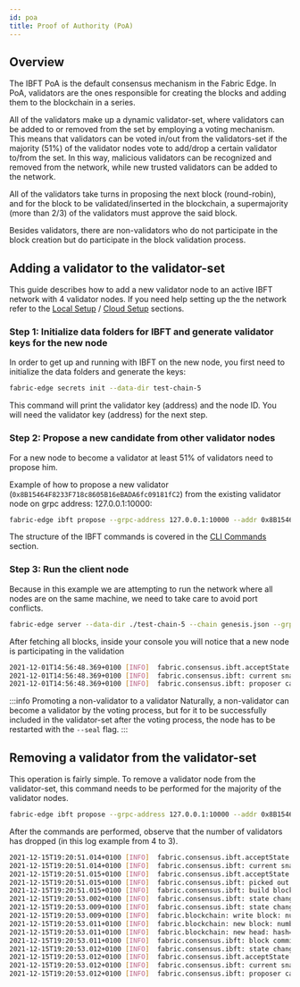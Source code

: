 ```yaml
---
id: poa
title: Proof of Authority (PoA)
---
```


## Overview

The IBFT PoA is the default consensus mechanism in the Fabric Edge. In PoA, validators are the ones responsible for creating the blocks and adding them to the blockchain in a series.

All of the validators make up a dynamic validator-set, where validators can be added to or removed from the set by employing a voting mechanism. This means that validators can be voted in/out from the validators-set if the majority (51%) of the validator nodes vote to add/drop a certain validator to/from the set. In this way, malicious validators can be recognized and removed from the network, while new trusted validators can be added to the network.

All of the validators take turns in proposing the next block (round-robin), and for the block to be validated/inserted in the blockchain, a supermajority (more than 2/3) of the validators must approve the said block.

Besides validators, there are non-validators who do not participate in the block creation but do participate in the block validation process.

## Adding a validator to the validator-set

This guide describes how to add a new validator node to an active IBFT network with 4 validator nodes.
If you need help setting up the the network refer to the [Local Setup](/docs/get-started/set-up-ibft-locally) / [Cloud Setup](/docs/get-started/set-up-ibft-on-the-cloud) sections.

### Step 1: Initialize data folders for IBFT and generate validator keys​ for the new node

In order to get up and running with IBFT on the new node, you first need to initialize the data folders and generate the keys:

````bash
fabric-edge secrets init --data-dir test-chain-5
````

This command will print the validator key (address) and the node ID. You will need the validator key (address) for the next step.

### Step 2: Propose a new candidate from other validator nodes

For a new node to become a validator at least 51% of validators need to propose him.

Example of how to propose a new validator (`0x8B15464F8233F718c8605B16eBADA6fc09181fC2`) from the existing validator node on grpc address: 127.0.0.1:10000:

````bash
fabric-edge ibft propose --grpc-address 127.0.0.1:10000 --addr 0x8B15464F8233F718c8605B16eBADA6fc09181fC2 --vote auth
````

The structure of the IBFT commands is covered in the [CLI Commands](/docs/get-started/cli-commands) section.

### Step 3: Run the client node

Because in this example we are attempting to run the network where all nodes are on the same machine, we need to take care to avoid port conflicts. 

````bash
fabric-edge server --data-dir ./test-chain-5 --chain genesis.json --grpc-address :50000 --libp2p :50001 --jsonrpc :50002 --seal
````

After fetching all blocks, inside your console you will notice that a new node is participating in the validation

````bash
2021-12-01T14:56:48.369+0100 [INFO]  fabric.consensus.ibft.acceptState: Accept state: sequence=4004
2021-12-01T14:56:48.369+0100 [INFO]  fabric.consensus.ibft: current snapshot: validators=5 votes=0
2021-12-01T14:56:48.369+0100 [INFO]  fabric.consensus.ibft: proposer calculated: proposer=0x8B15464F8233F718c8605B16eBADA6fc09181fC2 block=4004
````

:::info Promoting a non-validator to a validator 
Naturally, a non-validator can become a validator by the voting process, but for it to be successfully included in the validator-set after the voting process, the node has to be restarted with the `--seal` flag.
:::

## Removing a validator from the validator-set

This operation is fairly simple. To remove a validator node from the validator-set, this command needs to be performed for the majority of the validator nodes.

````bash
fabric-edge ibft propose --grpc-address 127.0.0.1:10000 --addr 0x8B15464F8233F718c8605B16eBADA6fc09181fC2 --vote drop
````

After the commands are performed, observe that the number of validators has dropped (in this log example from 4 to 3).

````bash
2021-12-15T19:20:51.014+0100 [INFO]  fabric.consensus.ibft.acceptState: Accept state: sequence=2399 round=1
2021-12-15T19:20:51.014+0100 [INFO]  fabric.consensus.ibft: current snapshot: validators=4 votes=2
2021-12-15T19:20:51.015+0100 [INFO]  fabric.consensus.ibft.acceptState: we are the proposer: block=2399
2021-12-15T19:20:51.015+0100 [INFO]  fabric.consensus.ibft: picked out txns from pool: num=0 remaining=0
2021-12-15T19:20:51.015+0100 [INFO]  fabric.consensus.ibft: build block: number=2399 txns=0
2021-12-15T19:20:53.002+0100 [INFO]  fabric.consensus.ibft: state change: new=ValidateState
2021-12-15T19:20:53.009+0100 [INFO]  fabric.consensus.ibft: state change: new=CommitState
2021-12-15T19:20:53.009+0100 [INFO]  fabric.blockchain: write block: num=2399 parent=0x768b3bdf26cdc770525e0be549b1fddb3e389429e2d302cb52af1722f85f798c
2021-12-15T19:20:53.011+0100 [INFO]  fabric.blockchain: new block: number=2399 hash=0x6538286881d32dc7722dd9f64b71ec85693ee9576e8a2613987c4d0ab9d83590 txns=0 generation_time_in_sec=2
2021-12-15T19:20:53.011+0100 [INFO]  fabric.blockchain: new head: hash=0x6538286881d32dc7722dd9f64b71ec85693ee9576e8a2613987c4d0ab9d83590 number=2399
2021-12-15T19:20:53.011+0100 [INFO]  fabric.consensus.ibft: block committed: sequence=2399 hash=0x6538286881d32dc7722dd9f64b71ec85693ee9576e8a2613987c4d0ab9d83590 validators=4 rounds=1 committed=3
2021-12-15T19:20:53.012+0100 [INFO]  fabric.consensus.ibft: state change: new=AcceptState
2021-12-15T19:20:53.012+0100 [INFO]  fabric.consensus.ibft.acceptState: Accept state: sequence=2400 round=1
2021-12-15T19:20:53.012+0100 [INFO]  fabric.consensus.ibft: current snapshot: validators=3 votes=0
2021-12-15T19:20:53.012+0100 [INFO]  fabric.consensus.ibft: proposer calculated: proposer=0xea21efC826F4f3Cb5cFc0f986A4d69C095c2838b block=2400
````